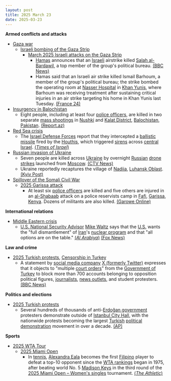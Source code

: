 ```yaml
---
layout: post
title: 2025 March 23
date: 2025-03-23
---
```



**Armed conflicts and attacks**

* [Gaza war](https://en.wikipedia.org/wiki/Gaza_war "Gaza war")
  + [Israeli bombing of the Gaza Strip](https://en.wikipedia.org/wiki/Israeli_bombing_of_the_Gaza_Strip "Israeli bombing of the Gaza Strip")
    - [March 2025 Israeli attacks on the Gaza Strip](https://en.wikipedia.org/wiki/March_2025_Israeli_attacks_on_the_Gaza_Strip "March 2025 Israeli attacks on the Gaza Strip")
      * [Hamas](https://en.wikipedia.org/wiki/Hamas "Hamas") announces that an [Israeli](https://en.wikipedia.org/wiki/Israeli_Air_Force "Israeli Air Force") airstrike killed [Salah al-Bardawil](https://en.wikipedia.org/wiki/Salah_al-Bardawil "Salah al-Bardawil"), a top member of the group's political bureau. [(BBC News)](https://www.bbc.com/news/articles/cq5zxe5l58go)
      * Hamas said that an Israeli air strike killed Ismail Barhoum, a member of the group's political bureau; the strike bombed the operating room at [Nasser Hospital](https://en.wikipedia.org/wiki/Nasser_Hospital "Nasser Hospital") in [Khan Yunis](https://en.wikipedia.org/wiki/Khan_Yunis "Khan Yunis"), where Barhoum was receiving treatment after sustaining critical injuries in an air strike targeting his home in Khan Yunis last Tuesday. [(France 24)](https://www.france24.com/en/live-news/20250323-hamas-source-says-israeli-strike-kills-hamas-official-in-gaza-hospital)
* [Insurgency in Balochistan](https://en.wikipedia.org/wiki/Insurgency_in_Balochistan "Insurgency in Balochistan")
  + Eight people, including at least four [police officers](https://en.wikipedia.org/wiki/Balochistan_Police "Balochistan Police"), are killed in two separate [mass shootings](https://en.wikipedia.org/wiki/Mass_shooting "Mass shooting") in [Nushki](https://en.wikipedia.org/wiki/Nushki "Nushki") and [Kalat District](https://en.wikipedia.org/wiki/Kalat_District "Kalat District"), [Balochistan](https://en.wikipedia.org/wiki/Balochistan "Balochistan"), [Pakistan](https://en.wikipedia.org/wiki/Pakistan "Pakistan"). [(Report.az)](https://report.az/diger-olkeler/pakistanin-iki-hucum-zamani-8-nefer-oldurulub/)
* [Red Sea crisis](https://en.wikipedia.org/wiki/Red_Sea_crisis "Red Sea crisis")
  + The [Israel Defense Forces](https://en.wikipedia.org/wiki/Israel_Defense_Forces "Israel Defense Forces") report that they intercepted a [ballistic missile](https://en.wikipedia.org/wiki/Ballistic_missile "Ballistic missile") fired by the [Houthis](https://en.wikipedia.org/wiki/Houthis "Houthis"), which triggered [sirens](https://en.wikipedia.org/wiki/Civil_defense_siren "Civil defense siren") across [central Israel](https://en.wikipedia.org/wiki/Central_District_%28Israel%29 "Central District (Israel)"). [(*Times of Israel*)](https://www.timesofisrael.com/houthis-fire-ballistic-missile-at-israel-triggering-sirens-across-center-of-country/)
* [Russian invasion of Ukraine](https://en.wikipedia.org/wiki/Russian_invasion_of_Ukraine "Russian invasion of Ukraine")
  + Seven people are killed across [Ukraine](https://en.wikipedia.org/wiki/Ukraine "Ukraine") by overnight [Russian](https://en.wikipedia.org/wiki/Russia "Russia") [drone strikes](https://en.wikipedia.org/wiki/Drone_warfare "Drone warfare") launched from [Moscow](https://en.wikipedia.org/wiki/Moscow "Moscow"). [(CTV News)](https://www.ctvnews.ca/world/russia-ukraine-war/article/7-killed-after-moscow-targets-ukraine-with-a-mass-drone-attack-ahead-of-ceasefire-talks/)
  + Ukraine reportedly recaptures the village of [Nadiia](https://en.wikipedia.org/wiki/Nadiia%2C_Luhansk_Oblast "Nadiia, Luhansk Oblast"), [Luhansk Oblast](https://en.wikipedia.org/wiki/Luhansk_Oblast "Luhansk Oblast"). [(Kyiv Post)](https://www.kyivpost.com/post/49428)
* [Spillover of the Somali Civil War](https://en.wikipedia.org/wiki/Somali_Civil_War_%282009%E2%80%93present%29 "Somali Civil War (2009–present)")
  + [2025 Garissa attack](https://en.wikipedia.org/wiki/2025_Garissa_attack "2025 Garissa attack")
    - At least six [police officers](https://en.wikipedia.org/wiki/Kenya_Police "Kenya Police") are killed and five others are injured in an [al-Shabaab](https://en.wikipedia.org/wiki/Al-Shabaab_%28militant_group%29 "Al-Shabaab (militant group)") attack on a police reservists camp in [Fafi](https://en.wikipedia.org/wiki/Fafi_Constituency "Fafi Constituency"), [Garissa](https://en.wikipedia.org/wiki/Garissa "Garissa"), [Kenya](https://en.wikipedia.org/wiki/Kenya "Kenya"). Dozens of militants are also killed. [(Garowe Online)](https://www.garoweonline.com/en/world/africa/al-shabaab-fighters-storm-police-camp-in-kenya-kill-six)

**International relations**

* [Middle Eastern crisis](https://en.wikipedia.org/wiki/Middle_Eastern_crisis_%282023%E2%80%93present%29 "Middle Eastern crisis (2023–present)")
  + [U.S. National Security Advisor](https://en.wikipedia.org/wiki/U.S._National_Security_Advisor "U.S. National Security Advisor") [Mike Waltz](https://en.wikipedia.org/wiki/Mike_Waltz "Mike Waltz") says that the [U.S.](https://en.wikipedia.org/wiki/U.S. "U.S.") wants the "full dismantlement" of [Iran](https://en.wikipedia.org/wiki/Iran "Iran")'s [nuclear program](https://en.wikipedia.org/wiki/Nuclear_program_of_Iran "Nuclear program of Iran") and that "all options are on the table." [(*Al Arabiya*)](https://english.alarabiya.net/News/middle-east/2025/03/23/trump-advisor-says-us-seeking-full-dismantlement-of-iran-s-nuclear-program) [(Fox News)](https://www.foxnews.com/politics/waltz-tells-iran-give-up-nuclear-program-there-consequences)

**Law and crime**

* [2025 Turkish protests](https://en.wikipedia.org/wiki/2025_Turkish_protests "2025 Turkish protests"), [Censorship in Turkey](https://en.wikipedia.org/wiki/Censorship_in_Turkey "Censorship in Turkey")
  + A statement by [social media company](https://en.wikipedia.org/wiki/Social_media "Social media") [X (formerly Twitter)](https://en.wikipedia.org/wiki/Twitter "Twitter") expresses that it objects to "multiple [court orders](https://en.wikipedia.org/wiki/Court_order "Court order")" from the [Government of Turkey](https://en.wikipedia.org/wiki/Government_of_Turkey "Government of Turkey") to block more than 700 accounts belonging to opposition political figures, [journalists](https://en.wikipedia.org/wiki/Mass_media_in_Turkey "Mass media in Turkey"), [news outlets](https://en.wikipedia.org/wiki/List_of_newspapers_in_Turkey "List of newspapers in Turkey"), and student protesters. [(BBC News)](https://www.bbc.com/news/live/cq6yde479gdt)

**Politics and elections**

* [2025 Turkish protests](https://en.wikipedia.org/wiki/2025_Turkish_protests "2025 Turkish protests")
  + Several hundreds of thousands of anti-[Erdoğan government](https://en.wikipedia.org/wiki/Recep_Tayyip_Erdo%C4%9Fan "Recep Tayyip Erdoğan") protesters demonstrate outside of [Istanbul City Hall](https://en.wikipedia.org/wiki/Municipal_Council_of_Istanbul "Municipal Council of Istanbul"), with the nationwide protests becoming the largest [Turkish](https://en.wikipedia.org/wiki/Turkey "Turkey") [political demonstration](https://en.wikipedia.org/wiki/Political_demonstration "Political demonstration") movement in over a decade. [(AP)](https://apnews.com/article/turkey-mayor-jailed-istanbul-f962743f724f00a318f84ffaed7f58de)

**Sports**

* [2025 WTA Tour](https://en.wikipedia.org/wiki/2025_WTA_Tour "2025 WTA Tour")
  + [2025 Miami Open](https://en.wikipedia.org/wiki/2025_Miami_Open "2025 Miami Open")
    - In [tennis](https://en.wikipedia.org/wiki/Tennis "Tennis"), [Alexandra Eala](https://en.wikipedia.org/wiki/Alexandra_Eala "Alexandra Eala") becomes the first [Filipino](https://en.wikipedia.org/wiki/Philippines "Philippines") player to defeat a top-10 opponent since the [WTA rankings](https://en.wikipedia.org/wiki/WTA_rankings "WTA rankings") began in 1975, after beating world No. 5 [Madison Keys](https://en.wikipedia.org/wiki/Madison_Keys "Madison Keys") in the third round of the [2025 Miami Open – Women's singles](https://en.wikipedia.org/wiki/2025_Miami_Open_%E2%80%93_Women%27s_singles "2025 Miami Open – Women's singles") tournament. [(*The Athletic*)](https://www.nytimes.com/athletic/6225138/2025/03/23/tennis-alex-eala-madison-keys-result-analysis-miami/)
